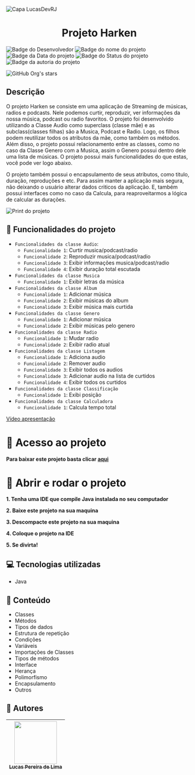 ![Capa LucasDevRJ](https://github.com/LucasDevRJ/harken/assets/95040236/73311b1a-dd3c-4a51-9c1c-998b3318d0f5)
<h1 align="center">Projeto Harken</h1>

![Badge do Desenvolvedor](https://img.shields.io/badge/Desenvolvedor-LucasDevRJ-%23000000)
![Badge do nome do projeto](https://img.shields.io/badge/Projeto-Harken-%23000000)
![Badge da Data do projeto](https://img.shields.io/badge/Data-06/2023-%23000000)
![Badge do Status do projeto](https://img.shields.io/badge/Status-Finalizado-%23000000)
![Badge da autoria do projeto](https://img.shields.io/badge/Autoral-Sim-%23000000)

![GitHub Org's stars](https://img.shields.io/github/stars/LucasDevRJ?style=social)

## Descrição
O projeto Harken se consiste em uma aplicação de Streaming de músicas, radios e podcasts. Nele podemos curtir, reproduzir, ver informações da nossa música, podcast ou radio favoritos. O projeto foi desenvolvido utilizando a Classe Audio como superclass (classe mãe) e as subclass(classes filhas) são a Musica, Podcast e Radio. Logo, os filhos podem reutilizar todos os atributos da mãe, como também os métodos. Além disso, o projeto possui relacionamento entre as classes, como no caso da Classe Genero com a Musica, assim o Genero possui dentro dele uma lista de músicas. O projeto possui mais funcionalidades do que estas, você pode ver logo abaixo.

O projeto também possui o encapsulamento de seus atributos, como titulo, duração, reproduções e etc. Para assim manter a aplicação mais segura, não deixando o usuário alterar dados criticos da aplicação. E, também possui interfaces como no caso da Calcula, para reaproveitarmos a lógica de calcular as durações.

![Print do projeto](https://github.com/LucasDevRJ/harken/assets/95040236/2942052c-213d-45bb-b38d-24e58d28c174)

## :hammer: Funcionalidades do projeto

- `Funcionalidades da classe Audio`:
    - `Funcionalidade 1`: Curtir musica/podcast/radio
    - `Funcionalidade 2`: Reproduzir musica/podcast/radio
    - `Funcionalidade 3`: Exibir informações musica/podcast/radio
    - `Funcionalidade 4`: Exibir duração total escutada
- `Funcionalidades da classe Musica`
    - `Funcionalidade 1`: Exibir letras da música
- `Funcionalidades da classe Album`
    - `Funcionalidade 1`: Adicionar música
    - `Funcionalidade 2`: Exibir músicas do album
    - `Funcionalidade 3`: Exibir música mais curtida
- `Funcionalidades da classe Genero`
    - `Funcionalidade 1`: Adicionar música
    - `Funcionalidade 2`: Exibir músicas pelo genero
- `Funcionalidades da classe Radio`
    - `Funcionalidade 1`: Mudar radio
    - `Funcionalidade 2`: Exibir radio atual
- `Funcionalidades da classe Listagem`
    - `Funcionalidade 1`: Adiciona audio
    - `Funcionalidade 2`: Remover audio
    - `Funcionalidade 3`: Exibir todos os audios
    - `Funcionalidade 3`: Adicionar audio na lista de curtidos
    - `Funcionalidade 4`: Exibir todos os curtidos
- `Funcionalidades da classe Classificação`
    - `Funcionalidade 1`: Exibi posição
- `Funcionalidades da classe Calculadora`
    - `Funcionalidade 1`: Calcula tempo total

[Vídeo apresentação](https://github.com/LucasDevRJ/harken/assets/95040236/3327f07d-a573-452c-b2d8-9034415a889f)

# :file_folder: Acesso ao projeto

**Para baixar este projeto basta clicar [aqui](https://github.com/LucasDevRJ/harken/archive/refs/heads/main.zip)**

# :open_file_folder: Abrir e rodar o projeto

**1. Tenha uma IDE que compile Java instalada no seu computador** 

**2. Baixe este projeto na sua maquina** 

**3. Descompacte este projeto na sua maquina** 

**4. Coloque o projeto na IDE**  

**5. Se divirta!** 

## :computer: Tecnologias utilizadas

- Java

## :bookmark_tabs: Conteúdo

- Classes
- Métodos
- Tipos de dados
- Estrutura de repetição
- Condições
- Variáveis
- Importações de Classes
- Tipos de métodos
- Interface
- Herança
- Polimorfismo
- Encapsulamento
- Outros

## :raising_hand: Autores

| [<img src="https://avatars.githubusercontent.com/u/95040236?v=4" width=115><br><sub>Lucas Pereira de Lima</sub>](https://github.com/LucasDevRJ)
| :---: |
